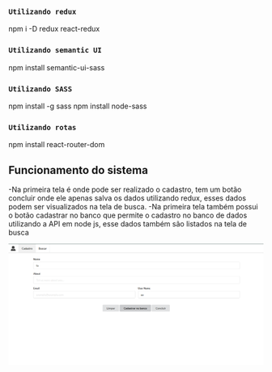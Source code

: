 ### `Utilizando redux`
npm i -D redux react-redux

### `Utilizando semantic UI`
npm install semantic-ui-sass

### `Utilizando SASS`
npm install -g sass npm install node-sass

### `Utilizando rotas`
npm install react-router-dom

## Funcionamento do sistema
-Na primeira tela é onde pode ser realizado o cadastro, tem um botão concluir onde ele apenas salva os dados utilizando redux, esses dados podem ser visualizados na tela de busca.
-Na primeira tela também possui o botão cadastrar no banco que permite o cadastro no banco de dados utilizando a API em node js, esse dados também são listados na tela de busca

![Screenshot](https://raw.githubusercontent.com/taisspadotin/Exibicao/master/image/Sem%20t%C3%ADtulo.png)
